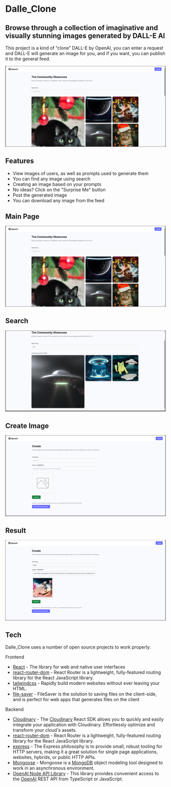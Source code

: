# Dalle_Clone
## Browse through a collection of imaginative and visually stunning images generated by DALL-E AI

This project is a kind of “clone” DALL-E by OpenAI, you can enter a request and DALL-E will generate an image for you, and if you want, you can publish it to the general feed.


<img src="dalle_clone_main.png" alt="DalleCloneMain">

## Features

- View images of users, as well as prompts used to generate them
- You can find any image using search
- Creating an image based on your prompts
- No ideas? Click on the "Surprise Me" button
- Post the generated image
- You can download any image from the feed

## Main Page

<img src="dalle_clone_main.png" alt="DalleCloneMain">

## Search

<img src="dalle_clone_search.png" alt="DalleCloneSearch">

## Create Image

<img src="dalle_clone_create.png" alt="DalleCloneCreate">

## Result

<img src="dalle_clone_result.png" alt="DalleCloneResult">

## Tech

Dalle_Clone uses a number of open source projects to work properly:

Frontend

- [React](https://react.dev/) - The library for web and native user interfaces
- [react-router-dom](https://github.com/remix-run/react-router#readme) - React Router is a lightweight, fully-featured routing library for the React JavaScript library.
- [tailwindcss](https://tailwindcss.com/) - Rapidly build modern websites without ever leaving your HTML.
- [file-saver](https://www.npmjs.com/package/file-saver) - FileSaver is the solution to saving files on the client-side, and is perfect for web apps that generates files on the client
  
Backend

- [Cloudinary](https://www.npmjs.com/package/cloudinary-react) - The [Cloudinary](https://cloudinary.com/) React SDK allows you to quickly and easily integrate your application with Cloudinary. Effortlessly optimize and transform your cloud's assets.
- [react-router-dom](https://github.com/remix-run/react-router#readme) - React Router is a lightweight, fully-featured routing library for the React JavaScript library.
- [express](https://www.npmjs.com/package/express) - The Express philosophy is to provide small, robust tooling for HTTP servers, making it a great solution for single page applications, websites, hybrids, or public HTTP APIs.
- [Mongoose](https://www.npmjs.com/package/mongoose) - Mongoose is a [MongoDB](https://www.mongodb.com/) object modeling tool designed to work in an asynchronous environment.
- [OpenAI Node API Library](https://www.npmjs.com/package/openai) - This library provides convenient access to the [OpenAI](https://openai.com/) REST API from TypeScript or JavaScript.
